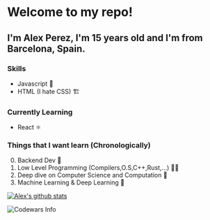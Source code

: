 # Welcome to my repo!
## I'm Alex Perez, I'm 15 years old and I'm from Barcelona, Spain.

### Skills
* Javascript 🧩
* HTML (I hate CSS) 🏗️

### Currently Learning
* React ⚛️

### Things that I want learn (Chronologically)
0. Backend Dev 💾
1. Low Level Programming (Compilers,O.S,C++,Rust,...) 👨‍💻
2. Deep dive on Computer Science and Computation 📕
3. Machine Learning & Deep Learning 🧠

[![Alex's github stats](https://github-readme-stats.vercel.app/api?username=alexperez-cst)](https://github.com/anuraghazra/github-readme-stats)

![Codewars Info](https://www.codewars.com/users/alexperezcst/badges/large)
